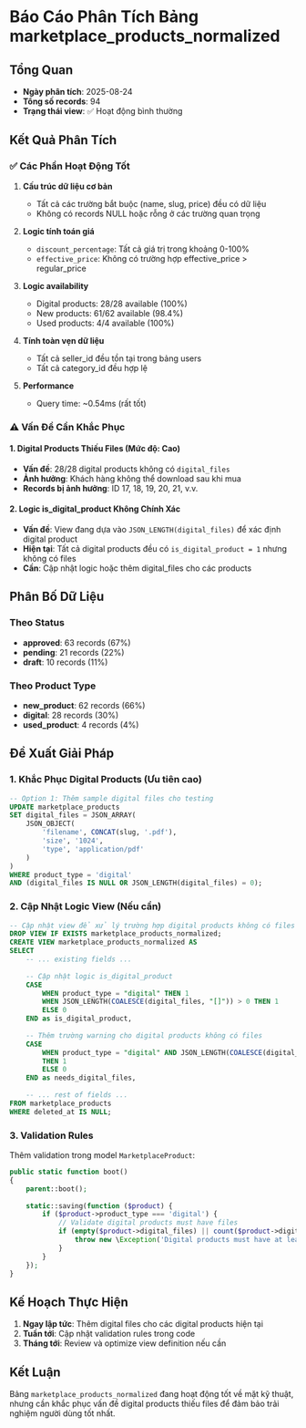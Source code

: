 # Báo Cáo Phân Tích Bảng marketplace_products_normalized

## Tổng Quan
- **Ngày phân tích**: 2025-08-24
- **Tổng số records**: 94
- **Trạng thái view**: ✅ Hoạt động bình thường

## Kết Quả Phân Tích

### ✅ Các Phần Hoạt Động Tốt

1. **Cấu trúc dữ liệu cơ bản**
   - Tất cả các trường bắt buộc (name, slug, price) đều có dữ liệu
   - Không có records NULL hoặc rỗng ở các trường quan trọng

2. **Logic tính toán giá**
   - `discount_percentage`: Tất cả giá trị trong khoảng 0-100%
   - `effective_price`: Không có trường hợp effective_price > regular_price

3. **Logic availability**
   - Digital products: 28/28 available (100%)
   - New products: 61/62 available (98.4%)
   - Used products: 4/4 available (100%)

4. **Tính toàn vẹn dữ liệu**
   - Tất cả seller_id đều tồn tại trong bảng users
   - Tất cả category_id đều hợp lệ

5. **Performance**
   - Query time: ~0.54ms (rất tốt)

### ⚠️ Vấn Đề Cần Khắc Phục

#### 1. Digital Products Thiếu Files (Mức độ: Cao)
- **Vấn đề**: 28/28 digital products không có `digital_files`
- **Ảnh hưởng**: Khách hàng không thể download sau khi mua
- **Records bị ảnh hưởng**: ID 17, 18, 19, 20, 21, v.v.

#### 2. Logic is_digital_product Không Chính Xác
- **Vấn đề**: View đang dựa vào `JSON_LENGTH(digital_files)` để xác định digital product
- **Hiện tại**: Tất cả digital products đều có `is_digital_product = 1` nhưng không có files
- **Cần**: Cập nhật logic hoặc thêm digital_files cho các products

## Phân Bố Dữ Liệu

### Theo Status
- **approved**: 63 records (67%)
- **pending**: 21 records (22%)
- **draft**: 10 records (11%)

### Theo Product Type
- **new_product**: 62 records (66%)
- **digital**: 28 records (30%)
- **used_product**: 4 records (4%)

## Đề Xuất Giải Pháp

### 1. Khắc Phục Digital Products (Ưu tiên cao)

```sql
-- Option 1: Thêm sample digital files cho testing
UPDATE marketplace_products 
SET digital_files = JSON_ARRAY(
    JSON_OBJECT(
        'filename', CONCAT(slug, '.pdf'),
        'size', '1024',
        'type', 'application/pdf'
    )
)
WHERE product_type = 'digital' 
AND (digital_files IS NULL OR JSON_LENGTH(digital_files) = 0);
```

### 2. Cập Nhật Logic View (Nếu cần)

```sql
-- Cập nhật view để xử lý trường hợp digital products không có files
DROP VIEW IF EXISTS marketplace_products_normalized;
CREATE VIEW marketplace_products_normalized AS
SELECT 
    -- ... existing fields ...
    
    -- Cập nhật logic is_digital_product
    CASE 
        WHEN product_type = "digital" THEN 1
        WHEN JSON_LENGTH(COALESCE(digital_files, "[]")) > 0 THEN 1
        ELSE 0
    END as is_digital_product,
    
    -- Thêm trường warning cho digital products không có files
    CASE 
        WHEN product_type = "digital" AND JSON_LENGTH(COALESCE(digital_files, "[]")) = 0 
        THEN 1 
        ELSE 0 
    END as needs_digital_files,
    
    -- ... rest of fields ...
FROM marketplace_products
WHERE deleted_at IS NULL;
```

### 3. Validation Rules

Thêm validation trong model `MarketplaceProduct`:

```php
public static function boot()
{
    parent::boot();
    
    static::saving(function ($product) {
        if ($product->product_type === 'digital') {
            // Validate digital products must have files
            if (empty($product->digital_files) || count($product->digital_files) === 0) {
                throw new \Exception('Digital products must have at least one digital file');
            }
        }
    });
}
```

## Kế Hoạch Thực Hiện

1. **Ngay lập tức**: Thêm digital files cho các digital products hiện tại
2. **Tuần tới**: Cập nhật validation rules trong code
3. **Tháng tới**: Review và optimize view definition nếu cần

## Kết Luận

Bảng `marketplace_products_normalized` đang hoạt động tốt về mặt kỹ thuật, nhưng cần khắc phục vấn đề digital products thiếu files để đảm bảo trải nghiệm người dùng tốt nhất.

